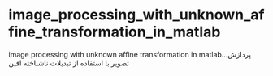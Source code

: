 # image_processing_with_unknown_affine_transformation_in_matlab
image processing with unknown affine transformation in matlab...پردازش تصویر با استفاده از تبدیلات ناشناخته افین
